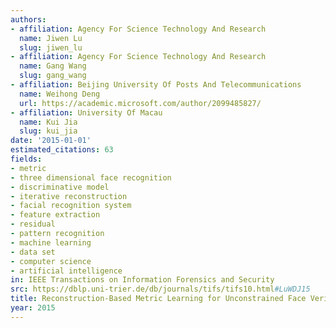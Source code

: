 ```yaml
---
authors:
- affiliation: Agency For Science Technology And Research
  name: Jiwen Lu
  slug: jiwen_lu
- affiliation: Agency For Science Technology And Research
  name: Gang Wang
  slug: gang_wang
- affiliation: Beijing University Of Posts And Telecommunications
  name: Weihong Deng
  url: https://academic.microsoft.com/author/2099485827/
- affiliation: University Of Macau
  name: Kui Jia
  slug: kui_jia
date: '2015-01-01'
estimated_citations: 63
fields:
- metric
- three dimensional face recognition
- discriminative model
- iterative reconstruction
- facial recognition system
- feature extraction
- residual
- pattern recognition
- machine learning
- data set
- computer science
- artificial intelligence
in: IEEE Transactions on Information Forensics and Security
src: https://dblp.uni-trier.de/db/journals/tifs/tifs10.html#LuWDJ15
title: Reconstruction-Based Metric Learning for Unconstrained Face Verification
year: 2015
---
```

